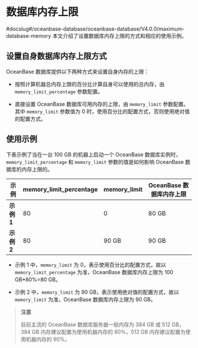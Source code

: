 # 数据库内存上限
#docslug#/oceanbase-database/oceanbase-database/V4.0.0/maximum-database-memory
本文介绍了设置数据库内存上限的方式和相应的使用示例。

## 设置自身数据库内存上限方式

OceanBase 数据库提供以下两种方式来设置自身内存的上限：

* 按照计算机器总内存上限的百分比计算自身可以使用的总内存，由 `memory_limit_percentage` 参数配置。

* 直接设置 OceanBase 数据库可用内存的上限，由 `memory_limit` 参数配置。其中 `memory_limit` 参数值为 0 时，使用百分比的配置方式，否则使用绝对值的配置方式。

## 使用示例

下表示例了当在一台 100 GB 的机器上启动一个 OceanBase 数据库实例时，`memory_limit_percentage` 和 `memory_limit` 参数的值是如何影响 OceanBase 数据库的内存上限的。

|    示例    | **memory_limit_percentage** | **memory_limit** | **OceanBase 数据库内存上限** |
|----------|-----------------------------|------------------|-----------------------|
| **示例 1** | 80                          | 0                | 80 GB                 |
| **示例 2** | 80                          | 90 GB            | 90 GB                 |

* 示例 1 中，`memory_limit` 为 0，表示使用百分比的配置方式，故以 `memory_limit_percentage` 为准，OceanBase 数据库内存上限为 100 GB\*80%=80 GB。

* 示例 2 中，`memory_limit` 为 90 GB，表示使用绝对值的配置方式，故以 `memory_limit` 为准，OceanBase 数据库内存上限为 90 GB。

>**注意**
>
>目前主流的 OceanBase 数据库服务器一般内存为 384 GB 或 512 GB，384 GB 内存建议配置为使用机器内存的 80%，512 GB 内存建议配置为使用机器内存的 90%。
